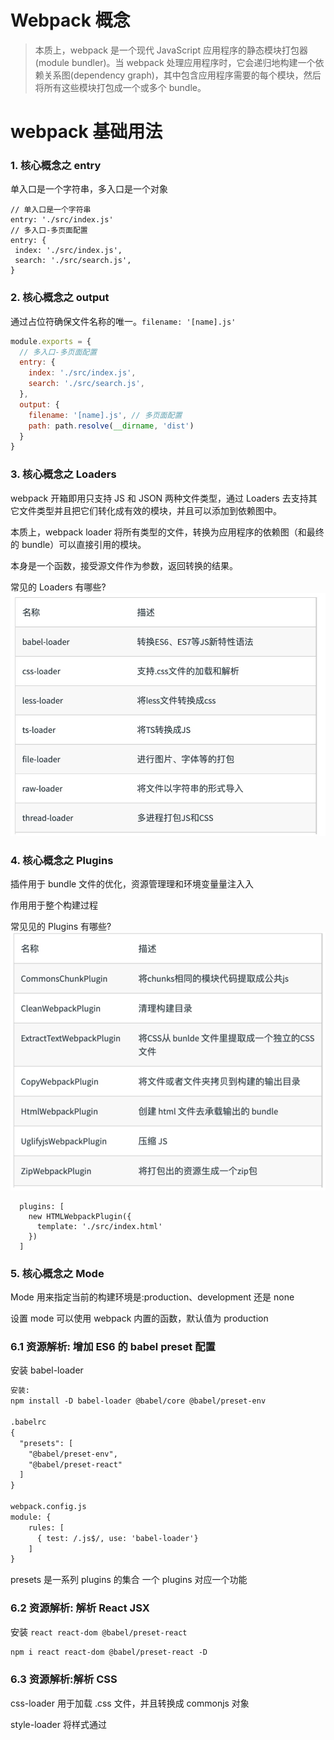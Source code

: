 # Webpack 概念
> 本质上，webpack 是一个现代 JavaScript 应用程序的静态模块打包器(module bundler)。当 webpack 处理应用程序时，它会递归地构建一个依赖关系图(dependency graph)，其中包含应用程序需要的每个模块，然后将所有这些模块打包成一个或多个 bundle。

# webpack 基础用法

### 1. 核心概念之 entry
单入口是一个字符串，多入口是一个对象
```
// 单入口是一个字符串
entry: './src/index.js'
// 多入口-多页面配置
entry: {
 index: './src/index.js',
 search: './src/search.js',
}
```

### 2. 核心概念之 output
通过占位符确保文件名称的唯一。`filename: '[name].js'`
```javascript
module.exports = {
  // 多入口-多页面配置
  entry: {
    index: './src/index.js',
    search: './src/search.js',
  },
  output: {
    filename: '[name].js', // 多页面配置
    path: path.resolve(__dirname, 'dist')
  }
}
```

### 3. 核心概念之 Loaders
webpack 开箱即用只支持 JS 和 JSON 两种文件类型，通过 Loaders 去支持其它文件类型并且把它们转化成有效的模块，并且可以添加到依赖图中。

本质上，webpack loader 将所有类型的文件，转换为应用程序的依赖图（和最终的 bundle）可以直接引用的模块。

本身是一个函数，接受源文件作为参数，返回转换的结果。

常见的 Loaders 有哪些?
![imgage](./loader.png)

### 4. 核心概念之 Plugins

插件用于 bundle 文件的优化，资源管理理和环境变量量注⼊入 

作⽤用于整个构建过程

常⻅见的 Plugins 有哪些?
![image](./plugins.png)
```
  plugins: [
    new HTMLWebpackPlugin({
      template: './src/index.html'
    })
  ]
```

### 5. 核心概念之 Mode
Mode ⽤来指定当前的构建环境是:production、development 还是 none 

设置 mode 可以使用 webpack 内置的函数，默认值为 production

### 6.1 资源解析: 增加 ES6 的 babel preset 配置

安装 babel-loader
```html
安装:
npm install -D babel-loader @babel/core @babel/preset-env

.babelrc
{
  "presets": [
    "@babel/preset-env",
    "@babel/preset-react"
  ]
}

webpack.config.js
module: {
    rules: [
      { test: /.js$/, use: 'babel-loader'}
    ]
}
```
presets 是一系列 plugins 的集合
一个 plugins 对应一个功能

### 6.2 资源解析: 解析 React JSX
安装 `react react-dom @babel/preset-react`
```html
npm i react react-dom @babel/preset-react -D
```

### 6.3 资源解析:解析 CSS
css-loader 用于加载 .css ⽂件，并且转换成 commonjs 对象

style-loader 将样式通过 <style> 标签插入到 head 中

```html
sudo yarn add --dev css-loader style-loader
sudo yarn add --dev less less-loader
```

### 6.4 资源解析:解析图⽚片 file-loader
```html
sudo yarn add --dev file-loader
```

### 6.5 资源解析:使⽤用 url-loader
url-loader 也可以处理图片和字体.
可以设置较⼩资源⾃动 base64
```html
sudo yarn add --dev url-loader
```

### 7.0 webpack 中的文件监听使⽤
webpack 开启监听模式，有两种⽅方式: 
- 启动 webpack 命令时，带上 --watch 参数 
- 在配置 webpack.config.js 中设置 watch: true

唯一缺陷:每次需要⼿手动刷新浏览器器

### 7.1 ⽂件监听的原理分析

轮询判断⽂件的最后编辑时间是否变化
 
某个⽂件发⽣生了了变化，并不会立刻告诉监听者，而是先缓存起来，等 aggregateTimeout
```javascript
module.exports = {
  // 文件监听，放到硬盘中
    watch: true,
    // 只有开启监听模式时，watchOptions才有意义
    watchOptions: {
      // 默认为空，不监听的文件或者文件夹，支持正则匹配
      ignored: /node_modules/,
      // 监听到变化发生后会等300ms再去执行，默认300ms
      aggregateTimeout: 300,
      // 判断文件是否发生变化是通过不停询问系统指定文件有没有变化实现的，默认每秒问1000次
      poll: 1000
    },
}
```

### 8.0 热更新:webpack-dev-server
WDS 不刷新浏览器,WDS 不输出文件，而是放在内存中

使⽤用 HotModuleReplacementPlugin插件

```html
sudo yarn add --dev webpack-dev-server

  plugins: [
    new webpack.HotModuleReplacementPlugin()
  ],
  // mode: 'production'
  mode: 'development',
  devServer: {
    contentBase: './dist',
    // 热更新
    hot: true
  }

```

热更新分两个阶段，启动阶段还是依赖磁盘文件去编译。更新阶段是直接内存增量更新的

这里面的热更新有最核心的是 HMR Server 和 HMR runtime。

HMR Server 是服务端，用来将变化的 js 模块通过 websocket 的消息通知给浏览器端。

HMR Runtime 是浏览器端，用于接受 HMR Server 传递的模块数据，浏览器端可以看到 .hot-update.json 的文件过来。

HotModuleReplacementPlugin是做什么用的？

webpack 构建出来的 bundle.js 本身是不具备热更新的能力的，HotModuleReplacementPlugin 的作用就是将 HMR runtime 注入到 bundle.js，使得bundle.js可以和HMR server建立websocket的通信连接

### 8.1 热更新的原理理分析
![热更新原理](./hmr.png)

### 8.2 热更新:使用 webpack-dev-middleware
WDM 将 webpack 输出的⽂文件传输给服务器器 适⽤用于灵活的定制场景
```javascript
const express = require('express');
const webpack = require('webpack');
const webpackDevMiddleware = require('webpack-dev- middleware');
const app = express();
const config = require('./webpack.config.js'); const compiler = webpack(config);
app.use(webpackDevMiddleware(compiler, { publicPath: config.output.publicPath
}));
app.listen(3000, function () {
console.log('Example app listening on port 3000!\n');
});
```

### 9. 什么是文件指纹?
打包后输出的⽂件名的后缀

文件指纹如何⽣生成？
- Hash:和整个项⽬目的构建相关，只要项⽬文件有修改，整个项⽬目构建的 hash 值就会更更改
- Chunkhash：和 webpack 打包的 chunk 有关，不同的 entry 会⽣成不同的 chunkhash 值
- Contenthash：根据⽂件内容来定义 hash ，⽂件内容不变，则 contenthash 不变


JS 的⽂件指纹设置, 设置 output 的 filename，使⽤ [chunkhash]

[name]_[hash:8].js